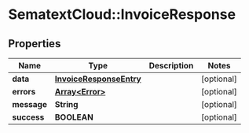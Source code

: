 # SematextCloud::InvoiceResponse

## Properties

| Name        | Type                                                | Description | Notes      |
| ----------- | --------------------------------------------------- | ----------- | ---------- |
| **data**    | [**InvoiceResponseEntry**](InvoiceResponseEntry.md) |             | [optional] |
| **errors**  | [**Array&lt;Error&gt;**](Error.md)                  |             | [optional] |
| **message** | **String**                                          |             | [optional] |
| **success** | **BOOLEAN**                                         |             | [optional] |
